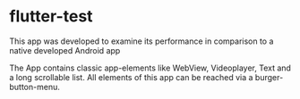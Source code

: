 # flutter-test

This app was developed to examine its performance in comparison to a native developed Android app

The App contains classic app-elements like WebView, Videoplayer, Text and a long scrollable list.
All elements of this app can be reached via a burger-button-menu.  
